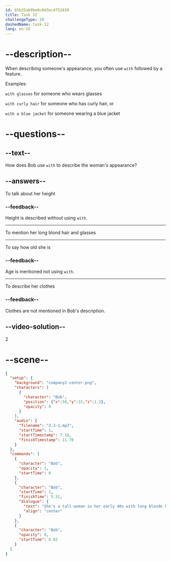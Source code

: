 ```yaml
---
id: 65b25ab9be0c0d3ec4752839
title: Task 12
challengeType: 19
dashedName: task-12
lang: en-US
---
```


<!-- (Audio) Bob: She is a tall woman in her early 40s, with long blond hair and glasses. -->

# --description--

When describing someone's appearance, you often use `with` followed by a feature.

Examples:

`with glasses` for someone who wears glasses

`with curly hair` for someone who has curly hair, or

`with a blue jacket` for someone wearing a blue jacket

# --questions--

## --text--

How does Bob use `with` to describe the woman's appearance?

## --answers--

To talk about her height

### --feedback--

Height is described without using `with`.

---

To mention her long blond hair and glasses

---

To say how old she is

### --feedback--

Age is mentioned not using `with`.

---

To describe her clothes

### --feedback--

Clothes are not mentioned in Bob's description.

## --video-solution--

2

# --scene--

```json
{
  "setup": {
    "background": "company2-center.png",
    "characters": [
      {
        "character": "Bob",
        "position": {"x":50,"y":15,"z":1.2},
        "opacity": 0
      }
    ],
    "audio": {
      "filename": "3.3-1.mp3",
      "startTime": 1,
      "startTimestamp": 7.18,
      "finishTimestamp": 11.70
    }
  },
  "commands": [
    {
      "character": "Bob",
      "opacity": 1,
      "startTime": 0
    },
    {
      "character": "Bob",
      "startTime": 1,
      "finishTime": 5.52,
      "dialogue": {
        "text": "She's a tall woman in her early 40s with long blonde hair and glasses.",
        "align": "center"
      }
    },
    {
      "character": "Bob",
      "opacity": 0,
      "startTime": 6.02
    }
  ]
}
```
